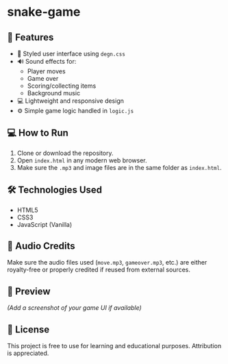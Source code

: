 # snake-game

## 🚀 Features

- 🎨 Styled user interface using `degn.css`
- 🔊 Sound effects for:
  - Player moves
  - Game over
  - Scoring/collecting items
  - Background music
- 💻 Lightweight and responsive design
- ⚙️ Simple game logic handled in `logic.js`

## 💻 How to Run

1. Clone or download the repository.
2. Open `index.html` in any modern web browser.
3. Make sure the `.mp3` and image files are in the same folder as `index.html`.

## 🛠️ Technologies Used

- HTML5
- CSS3
- JavaScript (Vanilla)

## 🎵 Audio Credits

Make sure the audio files used (`move.mp3`, `gameover.mp3`, etc.) are either royalty-free or properly credited if reused from external sources.

## 📸 Preview

*(Add a screenshot of your game UI if available)*

## 📃 License

This project is free to use for learning and educational purposes. Attribution is appreciated.
